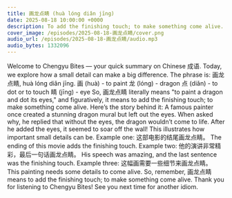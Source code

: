 ```yaml
---
title: 画龙点睛 (huà lóng diǎn jīng)
date: 2025-08-18 10:00:00 +0000
description: To add the finishing touch; to make something come alive.
cover_image: /episodes/2025-08-18-画龙点睛/cover.png
audio_url: /episodes/2025-08-18-画龙点睛/audio.mp3
audio_bytes: 1332096
---
```



Welcome to Chengyu Bites — your quick summary on Chinese 成语. Today, we explore how a small detail can make a big difference.  The phrase is: 画龙点睛, huà lóng diǎn jīng.  画 (huà) - to paint  龙 (lóng) - dragon  点 (diǎn) - to dot or to touch  睛 (jīng) - eye  So, 画龙点睛 literally means "to paint a dragon and dot its eyes," and figuratively, it means to add the finishing touch; to make something come alive.  Here’s the story behind it:  A famous painter once created a stunning dragon mural but left out the eyes. When asked why, he replied that without the eyes, the dragon wouldn’t come to life. After he added the eyes, it seemed to soar off the wall! This illustrates how important small details can be.  Example one: 这部电影的结尾画龙点睛。  The ending of this movie adds the finishing touch.  Example two: 他的演讲非常精彩，最后一句话画龙点睛。  His speech was amazing, and the last sentence was the finishing touch.  Example three: 这幅画需要一些细节来画龙点睛。  This painting needs some details to come alive.  So, remember, 画龙点睛 means to add the finishing touch; to make something come alive. Thank you for listening to Chengyu Bites! See you next time for another idiom.
